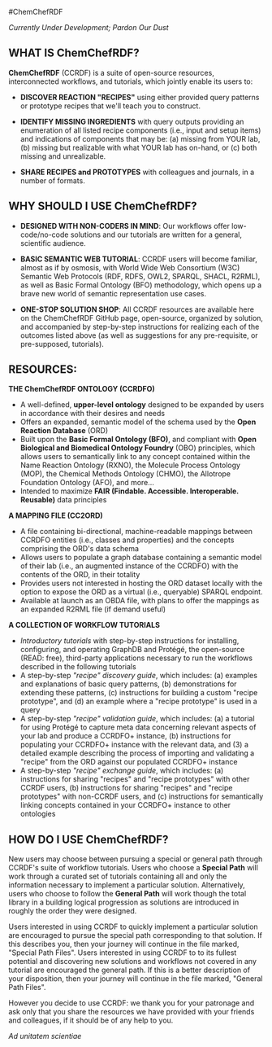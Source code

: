 #ChemChefRDF

*Currently Under Development; Pardon Our Dust*


## WHAT IS ChemChefRDF?

**ChemChefRDF** (CCRDF) is a suite of open-source resources, interconnected workflows, and tutorials, which jointly enable its users to:

+ **DISCOVER REACTION "RECIPES"** using either provided query patterns or prototype recipes that we'll teach you to construct.

+ **IDENTIFY MISSING INGREDIENTS** with query outputs providing an enumeration of all listed recipe components (i.e., input and setup items) and indications of components that may be: (a) missing from YOUR lab, (b) missing but realizable with what YOUR lab has on-hand, or (c) both missing and unrealizable.

+ **SHARE RECIPES and PROTOTYPES** with colleagues and journals, in a number of formats. 


## WHY SHOULD I USE ChemChefRDF?

+ **DESIGNED WITH NON-CODERS IN MIND**: Our workflows offer low-code/no-code solutions and our tutorials are written for a general, scientific audience.

+ **BASIC SEMANTIC WEB TUTORIAL**: CCRDF users will become familiar, almost as if by osmosis, with World Wide Web Consortium (W3C) Semantic Web Protocols (RDF, RDFS, OWL2, SPARQL, SHACL, R2RML), as well as Basic Formal Ontology (BFO) methodology, which opens up a brave new world of semantic representation use cases.

+ **ONE-STOP SOLUTION SHOP**: All CCRDF resources are available here on the ChemChefRDF GitHub page, open-source, organized by solution, and accompanied by step-by-step instructions for realizing each of the outcomes listed above (as well as suggestions for any pre-requisite, or pre-supposed, tutorials).


## RESOURCES:

**THE ChemChefRDF ONTOLOGY (CCRDFO)**
  - A well-defined, **upper-level ontology** designed to be expanded by users in accordance with their desires and needs
  - Offers an expanded, semantic model of the schema used by the **Open Reaction Database** (ORD)
  - Built upon the **Basic Formal Ontology (BFO)**, and compliant with **Open Biological and Biomedical Ontology Foundry** (OBO) principles, which allows users to semantically link to any concept contained within the Name Reaction Ontology (RXNO), the Molecule Process Ontology (MOP), the Chemical Methods Ontology (CHMO), the Allotrope Foundation Ontology (AFO), and more...
  - Intended to maximize **FAIR (Findable. Accessible. Interoperable. Reusable)** data principles

**A MAPPING FILE (CC2ORD)**
  - A file containing bi-directional, machine-readable mappings between CCRDFO entities (i.e., classes and properties) and the concepts comprising the ORD's data schema
  - Allows users to populate a graph database containing a semantic model of their lab (i.e., an augmented instance of the CCRDFO) with the contents of the ORD, in their totality 
  - Provides users not interested in hosting the ORD dataset locally with the option to expose the ORD as a virtual (i.e., queryable) SPARQL endpoint.
  - Available at launch as an OBDA file, with plans to offer the mappings as an expanded R2RML file (if demand useful)

**A COLLECTION OF WORKFLOW TUTORIALS**
  - *Introductory tutorials* with step-by-step instructions for installing, configuring, and operating GraphDB and Protégé, the open-source (READ: free), third-party applications necessary to run the workflows described in the following tutorials
  - A step-by-step *"recipe" discovery guide*, which includes: (a) examples and explanations of basic query patterns, (b) demonstrations for extending these patterns, (c) instructions for building a custom "recipe prototype", and (d) an example where a "recipe prototype" is used in a query
  - A step-by-step *"recipe" validation guide*, which includes: (a) a tutorial for using Protégé to capture meta data concerning relevant aspects of your lab and produce a CCRDFO+ instance, (b) instructions for populating your CCRDFO+ instance with the relevant data, and (3) a detailed example describing the process of importing and validating a "recipe" from the ORD against our populated CCRDFO+ instance  
  - A step-by-step *"recipe" exchange guide*, which includes: (a) instructions for sharing "recipes" and "recipe prototypes" with other CCRDF users, (b) instructions for sharing "recipes" and "recipe prototypes" with non-CCRDF users, and (c) instructions for semantically linking concepts contained in your CCRDFO+ instance to other ontologies   


## HOW DO I USE ChemChefRDF?
New users may choose between pursuing a special or general path through CCRDF's suite of workflow tutorials.
Users who choose a **Special Path** will work through a curated set of tutorials containing all and only the information necessary to implement a particular solution. 
Alternatively, users who choose to follow the **General Path** will work though the total library in a building logical progression as solutions are introduced in roughly the order they were designed.

Users interested in using CCRDF to quickly implement a particular solution are encouraged to pursue the special path corresponding to that solution. If this describes you, then your journey will continue in the file marked, "Special Path Files".
Users interested in using CCRDF to to its fullest potential and discovering new solutions and workflows not covered in any tutorial are encouraged the general path.
If this is a better description of your disposition, then your journey will continue in the file marked, "General Path Files".


However you decide to use CCRDF: we thank you for your patronage and ask only that you share the resources we have provided with your friends and colleagues, if it should be of any help to you. 


*Ad unitatem scientiae*

